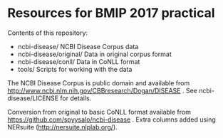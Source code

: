 # Resources for BMIP 2017 practical

Contents of this repository:

- ncbi-disease/             NCBI Disease Corpus data
- ncbi-disease/original/    Data in original corpus format
- ncbi-disease/conll/       Data in CoNLL format
- tools/                    Scripts for working with the data

The NCBI Disease Corpus is public domain and available from
http://www.ncbi.nlm.nih.gov/CBBresearch/Dogan/DISEASE .
See ncbi-disease/LICENSE for details.

Conversion from original to basic CoNLL format available from
https://github.com/spyysalo/ncbi-disease . Extra columns added using
NERsuite (http://nersuite.nlplab.org/).
